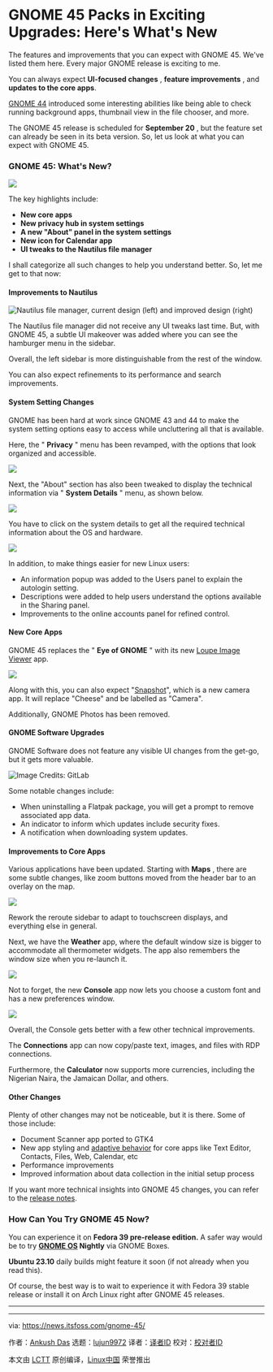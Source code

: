 [#]: subject: "GNOME 45 Packs in Exciting Upgrades: Here's What's New"
[#]: via: "https://news.itsfoss.com/gnome-45/"
[#]: author: "Ankush Das https://news.itsfoss.com/author/ankush/"
[#]: collector: "lujun9972/lctt-scripts-1693450080"
[#]: translator: " "
[#]: reviewer: " "
[#]: publisher: " "
[#]: url: " "

GNOME 45 Packs in Exciting Upgrades: Here's What's New
======
The features and improvements that you can expect with GNOME 45. We've
listed them here.
Every major GNOME release is exciting to me.

You can always expect **UI-focused changes** , **feature improvements** , and **updates to the core apps**.

[GNOME 44][1] introduced some interesting abilities like being able to check running background apps, thumbnail view in the file chooser, and more.

The GNOME 45 release is scheduled for **September 20** , but the feature set can already be seen in its beta version. So, let us look at what you can expect with GNOME 45.

### GNOME 45: What's New?

![][2]

The key highlights include:

  * **New core apps**
  * **New privacy hub in system settings**
  * **A new "About" panel in the system settings**
  * **New icon for Calendar app**
  * **UI tweaks to the Nautilus file manager**



I shall categorize all such changes to help you understand better. So, let me get to that now:

#### Improvements to Nautilus

![Nautilus file manager, current design \(left\) and improved design \(right\)][3]

The Nautilus file manager did not receive any UI tweaks last time. But, with GNOME 45, a subtle UI makeover was added where you can see the hamburger menu in the sidebar.

Overall, the left sidebar is more distinguishable from the rest of the window.

You can also expect refinements to its performance and search improvements.

#### System Setting Changes

GNOME has been hard at work since GNOME 43 and 44 to make the system setting options easy to access while uncluttering all that is available.

Here, the " **Privacy** " menu has been revamped, with the options that look organized and accessible.

![][4]

Next, the "About" section has also been tweaked to display the technical information via " **System Details** " menu, as shown below.

![][5]

You have to click on the system details to get all the required technical information about the OS and hardware.

![][6]

In addition, to make things easier for new Linux users:

  * An information popup was added to the Users panel to explain the autologin setting.
  * Descriptions were added to help users understand the options available in the Sharing panel.
  * Improvements to the online accounts panel for refined control.



#### New Core Apps

GNOME 45 replaces the " **Eye of GNOME** " with its new [Loupe Image Viewer][7] app.

![][8]

Along with this, you can also expect "[Snapshot][9]", which is a new camera app. It will replace "Cheese" and be labelled as "Camera".

Additionally, GNOME Photos has been removed.

#### GNOME Software Upgrades

GNOME Software does not feature any visible UI changes from the get-go, but it gets more valuable.

![Image Credits: GitLab][10]

Some notable changes include:

  * When uninstalling a Flatpak package, you will get a prompt to remove associated app data.
  * An indicator to inform which updates include security fixes.
  * A notification when downloading system updates.



#### Improvements to Core Apps

Various applications have been updated. Starting with **Maps** , there are some subtle changes, like zoom buttons moved from the header bar to an overlay on the map.

![][11]

Rework the reroute sidebar to adapt to touchscreen displays, and everything else in general.

Next, we have the **Weather** app, where the default window size is bigger to accommodate all thermometer widgets. The app also remembers the window size when you re-launch it.

![][12]

Not to forget, the new **Console** app now lets you choose a custom font and has a new preferences window.

![][13]

Overall, the Console gets better with a few other technical improvements.

The **Connections** app can now copy/paste text, images, and files with RDP connections.

Furthermore, the **Calculator** now supports more currencies, including the Nigerian Naira, the Jamaican Dollar, and others.

#### Other Changes

Plenty of other changes may not be noticeable, but it is there. Some of those include:

  * Document Scanner app ported to GTK4
  * New app styling and [adaptive behavior][14] for core apps like Text Editor, Contacts, Files, Web, Calendar, etc
  * Performance improvements
  * Improved information about data collection in the initial setup process



If you want more technical insights into GNOME 45 changes, you can refer to the [release notes][15].

### How Can You Try GNOME 45 Now?

You can experience it on **Fedora 39 pre-release **edition**.** A safer way would be to try **[GNOME OS][16] Nightly** via GNOME Boxes.

**Ubuntu 23.10** daily builds might feature it soon (if not already when you read this).

Of course, the best way is to wait to experience it with Fedora 39 stable release or install it on Arch Linux right after GNOME 45 releases.

* * *

--------------------------------------------------------------------------------

via: https://news.itsfoss.com/gnome-45/

作者：[Ankush Das][a]
选题：[lujun9972][b]
译者：[译者ID](https://github.com/译者ID)
校对：[校对者ID](https://github.com/校对者ID)

本文由 [LCTT](https://github.com/LCTT/TranslateProject) 原创编译，[Linux中国](https://linux.cn/) 荣誉推出

[a]: https://news.itsfoss.com/author/ankush/
[b]: https://github.com/lujun9972
[1]: https://news.itsfoss.com/gnome-44-release/
[2]: https://news.itsfoss.com/content/images/2023/08/gnome-45-home.jpg
[3]: https://news.itsfoss.com/content/images/2023/08/nautilus-file-gnome-45.jpg
[4]: https://news.itsfoss.com/content/images/2023/08/gnome-45-privacy-hub.png
[5]: https://news.itsfoss.com/content/images/2023/08/gnome-45-system-details-menu.png
[6]: https://news.itsfoss.com/content/images/2023/08/gnome-45-system-details.jpg
[7]: https://news.itsfoss.com/loupe-image-viewer/
[8]: https://news.itsfoss.com/content/images/2023/08/gnome-45-image-viewer.png
[9]: https://news.itsfoss.com/gnome-snapshot/
[10]: https://news.itsfoss.com/content/images/2023/08/security-updates-gnome-software.png
[11]: https://news.itsfoss.com/content/images/2023/08/gnome-maps.png
[12]: https://news.itsfoss.com/content/images/2023/08/gnome-weather.png
[13]: https://news.itsfoss.com/content/images/2023/08/gnome-45-console-app.jpg
[14]: https://blogs.gnome.org/alicem/2023/06/15/rethinking-adaptivity/
[15]: https://gitlab.gnome.org/Teams/Design/release-notes/-/issues/36
[16]: https://os.gnome.org/
